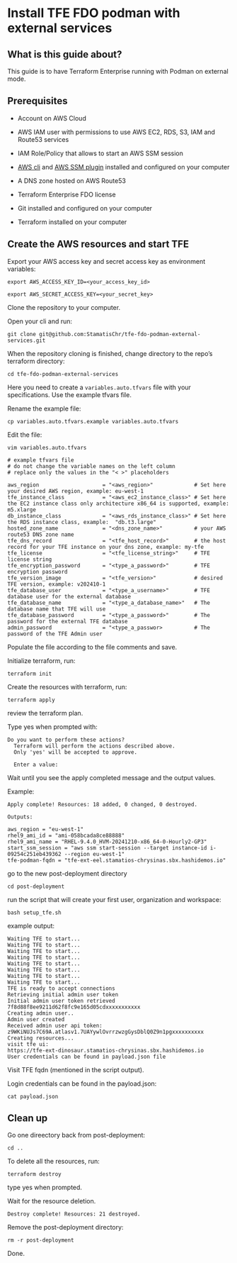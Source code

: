 # Install TFE FDO podman with external services

## What is this guide about?

This guide is to have Terraform Enterprise running with Podman on external mode.

## Prerequisites 

- Account on AWS Cloud

- AWS IAM user with permissions to use AWS EC2, RDS, S3, IAM and Route53 services

- IAM Role/Policy that allows to start an AWS SSM session 

- [AWS cli](https://docs.aws.amazon.com/cli/latest/userguide/getting-started-install.html) and [AWS SSM plugin](https://docs.aws.amazon.com/systems-manager/latest/userguide/session-manager-working-with-install-plugin.html) installed and configured on your computer 

- A DNS zone hosted on AWS Route53

- Terraform Enterprise FDO license

- Git installed and configured on your computer

- Terraform installed on your computer

## Create the AWS resources and start TFE

Export your AWS access key and secret access key as environment variables:
```
export AWS_ACCESS_KEY_ID=<your_access_key_id>
```

```
export AWS_SECRET_ACCESS_KEY=<your_secret_key>
```


Clone the repository to your computer.

Open your cli and run:
```
git clone git@github.com:StamatisChr/tfe-fdo-podman-external-services.git
```


When the repository cloning is finished, change directory to the repo’s terraform directory:
```
cd tfe-fdo-podman-external-services
```

Here you need to create a `variables.auto.tfvars` file with your specifications. Use the example tfvars file.

Rename the example file:
```
cp variables.auto.tfvars.example variables.auto.tfvars
```
Edit the file:
```
vim variables.auto.tfvars
```

```
# example tfvars file
# do not change the variable names on the left column
# replace only the values in the "< >" placeholders

aws_region                    = "<aws_region>"             # Set here your desired AWS region, example: eu-west-1
tfe_instance_class            = "<aws_ec2_instance_class>" # Set here the EC2 instance class only architecture x86_64 is supported, example: m5.xlarge
db_instance_class             = "<aws_rds_instance_class>" # Set here the RDS instance class, example:  "db.t3.large"
hosted_zone_name              = "<dns_zone_name>"          # your AWS route53 DNS zone name
tfe_dns_record                = "<tfe_host_record>"        # the host record for your TFE instance on your dns zone, example: my-tfe
tfe_license                   = "<tfe_license_string>"     # TFE license string
tfe_encryption_password       = "<type_a_password>"        # TFE encryption password
tfe_version_image             = "<tfe_version>"            # desired TFE version, example: v202410-1
tfe_database_user             = "<type_a_username>"        # TFE database user for the external database
tfe_database_name             = "<type_a_database_name>"   # The database name that TFE will use
tfe_database_password         = "<type_a_password>"        # The password for the external TFE database
admin_password                = "<type_a_passwor>          # The password of the TFE Admin user
```


Populate the file according to the file comments and save.

Initialize terraform, run:
```
terraform init
```

Create the resources with terraform, run:
```
terraform apply
```
review the terraform plan.

Type yes when prompted with:
```
Do you want to perform these actions?
  Terraform will perform the actions described above.
  Only 'yes' will be accepted to approve.

  Enter a value: 
```
Wait until you see the apply completed message and the output values. 

Example:
```
Apply complete! Resources: 18 added, 0 changed, 0 destroyed.

Outputs:

aws_region = "eu-west-1"
rhel9_ami_id = "ami-058bcada8ce88888"
rhel9_ami_name = "RHEL-9.4.0_HVM-20241210-x86_64-0-Hourly2-GP3"
start_ssm_session = "aws ssm start-session --target instance-id i-09254c251eb439362 --region eu-west-1"
tfe-podman-fqdn = "tfe-ext-eel.stamatios-chrysinas.sbx.hashidemos.io"
```

go to the new post-deployment directory
```
cd post-deployment
```

run the script that will create your first user, organization and workspace:
```
bash setup_tfe.sh
```

example output:
```
Waiting TFE to start...
Waiting TFE to start...
Waiting TFE to start...
Waiting TFE to start...
Waiting TFE to start...
Waiting TFE to start...
Waiting TFE to start...
Waiting TFE to start...
TFE is ready to accept connections
Retrieving initial admin user token
Initial admin user token retrieved
7f8d88f8ee9211d62f8fc9e165d05cdxxxxxxxxxxx
Creating admin user..
Admin user created
Received admin user api token: 
z9WKiNUJs7C69A.atlasv1.7UAYywlOvrrzwzgGysDblQ0Z9n1pgxxxxxxxxxx
Creating resources...
visit tfe ui:
https://tfe-ext-dinosaur.stamatios-chrysinas.sbx.hashidemos.io
User credentials can be found in payload.json file
```

Visit TFE fqdn (mentioned in the script output).

Login credentials can be found in the payload.json:
```
cat payload.json
```


## Clean up

Go one direectory back from post-deployment:
```
cd ..
```

To delete all the resources, run:
```
terraform destroy
```
type yes when prompted.

Wait for the resource deletion.
```
Destroy complete! Resources: 21 destroyed.
```

Remove the post-deployment directory:
```
rm -r post-deployment
```

Done.